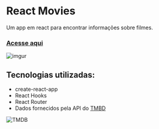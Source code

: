 # React Movies

Um app em react para encontrar informações sobre filmes.

### [Acesse aqui](https://reactmovies.phcarvalho.com.br/)

![imgur](https://i.imgur.com/NhPCfxQ.gif)

## Tecnologias utilizadas:

- create-react-app
- React Hooks
- React Router
- Dados fornecidos pela API do [TMBD](https://www.themoviedb.org/)

![TMDB](https://i.imgur.com/rvA3lio.png)

